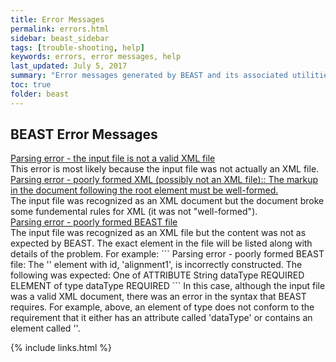 ```yaml
---
title: Error Messages
permalink: errors.html
sidebar: beast_sidebar
tags: [trouble-shooting, help]
keywords: errors, error messages, help
last_updated: July 5, 2017
summary: "Error messages generated by BEAST and its associated utilities."
toc: true
folder: beast
---
```


## BEAST Error Messages
<div class="panel-group" id="accordion">
	<div class="panel panel-default">
		<div class="panel-heading">
			<div class="panel-title">
				<a class="noCrossRef accordion-toggle" data-toggle="collapse" data-parent="#accordion" href="#collapseOne">
Parsing error - the input file is not a valid XML file
				</a>
			</div>
		</div>
		<div id="collapseOne" class="panel-collapse collapse noCrossRef">
			<div class="panel-body">
				This error is most likely because the input file was not actually an XML file.	
			</div>
		</div>
	</div>
	<!-- /.panel -->
	<div class="panel panel-default">
		<div class="panel-heading">
			<div class="panel-title">
				<a class="noCrossRef accordion-toggle" data-toggle="collapse" data-parent="#accordion" href="#collapseTwo">
Parsing error - poorly formed XML (possibly not an XML file):: The markup in the document following the root element must be well-formed.
				</a>
			</div>
		</div>
		<div id="collapseTwo" class="panel-collapse collapse noCrossRef">
			<div class="panel-body">
The input file was recognized as an XML document but the document broke some fundemental rules for XML (it was not "well-formed").
			</div>
		</div>
	</div>
	<!-- /.panel -->
	<div class="panel panel-default">
		<div class="panel-heading">
			<div class="panel-title">
				<a class="noCrossRef accordion-toggle" data-toggle="collapse" data-parent="#accordion" href="#collapseTwo">
Parsing error - poorly formed BEAST file
				</a>
			</div>
		</div>
		<div id="collapseTwo" class="panel-collapse collapse noCrossRef">
			<div class="panel-body">
The input file was recognized as an XML file but the content was not as expected by BEAST. The exact element in the file will be listed along with details of the problem. For example:
```
Parsing error - poorly formed BEAST file:
  The '<alignment>' element with id, 'alignment1', is incorrectly constructed.
  The following was expected:
  One of
    ATTRIBUTE String dataType REQUIRED
    ELEMENT of type dataType REQUIRED
```
In this case, although the input file was a valid XML document, there was an error in the syntax that BEAST requires. For example, above, an element of type <alignment> does not conform to the requirement that it either has an attribute called 'dataType' or contains an element called '<dataType>'.
			</div>
		</div>
	</div>
</div>
<!-- /.panel-group -->

{% include links.html %}
